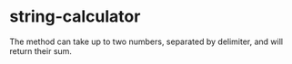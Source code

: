 # string-calculator
The method can take up to two numbers, separated by delimiter, and will return their sum.
